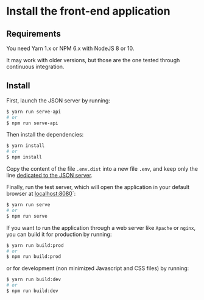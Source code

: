 # Install the front-end application

## Requirements

You need Yarn 1.x or NPM 6.x with NodeJS 8 or 10.

It may work with older versions, but those are the one tested through continuous integration.

## Install

First, launch the JSON server by running:
```bash
$ yarn run serve-api
# or
$ npm run serve-api
```

Then install the dependencies:
```bash
$ yarn install
# or
$ npm install
```

Copy the content of the file `.env.dist` into a new file `.env`, and keep only the line [dedicated to the JSON server](https://github.com/damien-carcel/app-skeleton/blob/master/front/.env.dist#L4).

Finally, run the test server, which will open the application in your default browser at [localhost:8080](http://localhost:8080/)`:
```bash
$ yarn run serve
# or
$ npm run serve
```

If you want to run the application through a web server like `Apache` or `nginx`, you can build it for production by running:
```bash
$ yarn run build:prod
# or
$ npm run build:prod
```

or for development (non minimized Javascript and CSS files) by running:
```bash
$ yarn run build:dev
# or
$ npm run build:dev
```
